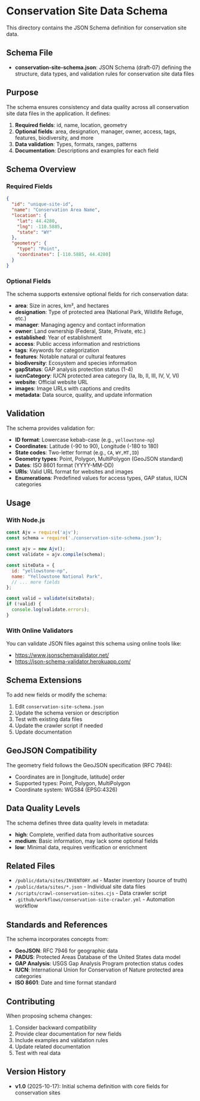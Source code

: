 # Conservation Site Data Schema

This directory contains the JSON Schema definition for conservation site data.

## Schema File

- **conservation-site-schema.json**: JSON Schema (draft-07) defining the structure, data types, and validation rules for conservation site data files

## Purpose

The schema ensures consistency and data quality across all conservation site data files in the application. It defines:

1. **Required fields**: id, name, location, geometry
2. **Optional fields**: area, designation, manager, owner, access, tags, features, biodiversity, and more
3. **Data validation**: Types, formats, ranges, patterns
4. **Documentation**: Descriptions and examples for each field

## Schema Overview

### Required Fields

```json
{
  "id": "unique-site-id",
  "name": "Conservation Area Name",
  "location": {
    "lat": 44.4280,
    "lng": -110.5885,
    "state": "WY"
  },
  "geometry": {
    "type": "Point",
    "coordinates": [-110.5885, 44.4280]
  }
}
```

### Optional Fields

The schema supports extensive optional fields for rich conservation data:

- **area**: Size in acres, km², and hectares
- **designation**: Type of protected area (National Park, Wildlife Refuge, etc.)
- **manager**: Managing agency and contact information
- **owner**: Land ownership (Federal, State, Private, etc.)
- **established**: Year of establishment
- **access**: Public access information and restrictions
- **tags**: Keywords for categorization
- **features**: Notable natural or cultural features
- **biodiversity**: Ecosystem and species information
- **gapStatus**: GAP analysis protection status (1-4)
- **iucnCategory**: IUCN protected area category (Ia, Ib, II, III, IV, V, VI)
- **website**: Official website URL
- **images**: Image URLs with captions and credits
- **metadata**: Data source, quality, and update information

## Validation

The schema provides validation for:

- **ID format**: Lowercase kebab-case (e.g., `yellowstone-np`)
- **Coordinates**: Latitude (-90 to 90), Longitude (-180 to 180)
- **State codes**: Two-letter format (e.g., `CA`, `WY,MT,ID`)
- **Geometry types**: Point, Polygon, MultiPolygon (GeoJSON standard)
- **Dates**: ISO 8601 format (YYYY-MM-DD)
- **URIs**: Valid URL format for websites and images
- **Enumerations**: Predefined values for access types, GAP status, IUCN categories

## Usage

### With Node.js

```javascript
const Ajv = require('ajv');
const schema = require('./conservation-site-schema.json');

const ajv = new Ajv();
const validate = ajv.compile(schema);

const siteData = {
  id: "yellowstone-np",
  name: "Yellowstone National Park",
  // ... more fields
};

const valid = validate(siteData);
if (!valid) {
  console.log(validate.errors);
}
```

### With Online Validators

You can validate JSON files against this schema using online tools like:
- https://www.jsonschemavalidator.net/
- https://json-schema-validator.herokuapp.com/

## Schema Extensions

To add new fields or modify the schema:

1. Edit `conservation-site-schema.json`
2. Update the schema version or description
3. Test with existing data files
4. Update the crawler script if needed
5. Update documentation

## GeoJSON Compatibility

The geometry field follows the GeoJSON specification (RFC 7946):
- Coordinates are in [longitude, latitude] order
- Supported types: Point, Polygon, MultiPolygon
- Coordinate system: WGS84 (EPSG:4326)

## Data Quality Levels

The schema defines three data quality levels in metadata:

- **high**: Complete, verified data from authoritative sources
- **medium**: Basic information, may lack some optional fields
- **low**: Minimal data, requires verification or enrichment

## Related Files

- `/public/data/sites/INVENTORY.md` - Master inventory (source of truth)
- `/public/data/sites/*.json` - Individual site data files
- `/scripts/crawl-conservation-sites.cjs` - Data crawler script
- `.github/workflows/conservation-site-crawler.yml` - Automation workflow

## Standards and References

The schema incorporates concepts from:

- **GeoJSON**: RFC 7946 for geographic data
- **PADUS**: Protected Areas Database of the United States data model
- **GAP Analysis**: USGS Gap Analysis Program protection status codes
- **IUCN**: International Union for Conservation of Nature protected area categories
- **ISO 8601**: Date and time format standard

## Contributing

When proposing schema changes:

1. Consider backward compatibility
2. Provide clear documentation for new fields
3. Include examples and validation rules
4. Update related documentation
5. Test with real data

## Version History

- **v1.0** (2025-10-17): Initial schema definition with core fields for conservation sites
